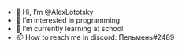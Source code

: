 - 👋 Hi, I’m @AlexLototsky
- 👀 I’m interested in programming
- 🌱 I’m currently learning at school
- 📫 How to reach me in discord: Пельмень#2489
<!---
AlexLototsky/AlexLototsky is a ✨ special ✨ repository because its `README.md` (this file) appears on your GitHub profile.
You can click the Preview link to take a look at your changes.
--->
